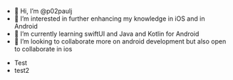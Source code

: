 - 👋 Hi, I’m @p02paulj
- 👀 I’m interested in further enhancing my knowledge in iOS and in Android
- 🌱 I’m currently learning swiftUI and Java and Kotlin for Android
- 💞️ I’m looking to collaborate more on android development but also open to collaborate in ios

<!---
p02paulj/p02paulj is a ✨ special ✨ repository because its `README.md` (this file) appears on your GitHub profile.
You can click the Preview link to take a look at your changes.
--->


- Test
- test2
